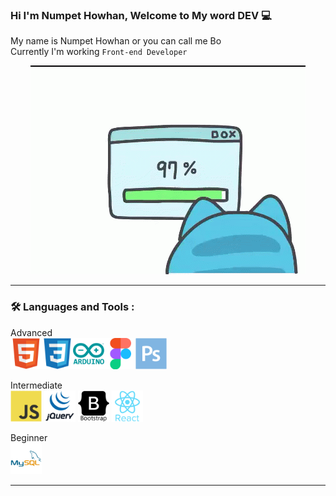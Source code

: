 ### Hi I'm Numpet Howhan, Welcome to My word DEV 💻

My name is Numpet Howhan or you can call me Bo  
Currently I'm working `Front-end Developer`

<p align="center">
  <img src="https://github.com/moqnpp/moqnpp/blob/87a2593cffb53fc80b6ef213b9c45b0f1d7af658/cappoo.gif" />  
</p>

---
### 🛠️ Languages and Tools :  
Advanced  
<img src="https://github.com/devicons/devicon/blob/1119b9f84c0290e0f0b38982099a2bd027a48bf1/icons/html5/html5-original.svg"  width="50px"><img src="https://github.com/devicons/devicon/blob/1119b9f84c0290e0f0b38982099a2bd027a48bf1/icons/css3/css3-original.svg"  width="50px"><img src="https://github.com/devicons/devicon/blob/1119b9f84c0290e0f0b38982099a2bd027a48bf1/icons/arduino/arduino-original-wordmark.svg"  width="50px"><img src="https://github.com/devicons/devicon/blob/1119b9f84c0290e0f0b38982099a2bd027a48bf1/icons/figma/figma-original.svg"  width="50px"><img src="https://github.com/devicons/devicon/blob/1119b9f84c0290e0f0b38982099a2bd027a48bf1/icons/photoshop/photoshop-plain.svg"  width="50px">  

Intermediate  
<img src="https://github.com/devicons/devicon/blob/1119b9f84c0290e0f0b38982099a2bd027a48bf1/icons/javascript/javascript-original.svg"  width="50px">
<img src="https://github.com/devicons/devicon/blob/1119b9f84c0290e0f0b38982099a2bd027a48bf1/icons/jquery/jquery-original-wordmark.svg"  width="50px">
<img src="https://github.com/devicons/devicon/blob/1119b9f84c0290e0f0b38982099a2bd027a48bf1/icons/bootstrap/bootstrap-plain-wordmark.svg"  width="50px">
<img src="https://github.com/devicons/devicon/blob/1119b9f84c0290e0f0b38982099a2bd027a48bf1/icons/react/react-original-wordmark.svg"  width="50px">
  
Beginner  
<img src="https://github.com/devicons/devicon/blob/1119b9f84c0290e0f0b38982099a2bd027a48bf1/icons/mysql/mysql-original-wordmark.svg"  width="50px">

---
